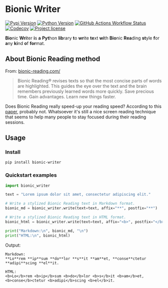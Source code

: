 # Bionic Writer

[![Pypi Version](https://img.shields.io/pypi/v/bionic-writer.svg)](https://pypi.org/project/bionic-writer/)
[![Python Version](https://img.shields.io/pypi/pyversions/bionic-writer)](https://pypi.org/project/bionic-writer/)
[![GitHub Actions Workflow Status](https://img.shields.io/github/actions/workflow/status/u8slvn/bionic-writer/ci.yml)](https://github.com/u8slvn/bionic-writer/actions/workflows/ci.yml)
[![Codecov](https://img.shields.io/codecov/c/gh/u8slvn/bionic-writer)](https://app.codecov.io/gh/u8slvn/bionic-writer)
[![Project license](https://img.shields.io/pypi/l/bionic-writer)](https://pypi.org/project/bionic-writer/)

**Bio**nic **Wri**ter **i**s **a** **Pyt**hon **lib**rary **t**o **wr**ite **te**xt **wi**th **Bio**nic **Rea**ding **st**yle **f**or **a**ny **ki**nd **o**f **for**mat.

## About Bionic Reading method

From: [bionic-reading.com/](https://bionic-reading.com/br-method/)

> Bionic Reading® revises texts so that the most concise parts of words are highlighted. This guides the eye over the text and the brain remembers previously learned words more quickly. Save precious time. Gain advantages. Learn new things faster.

Does Bionic Reading really speed-up your reading speed? According to this [paper](https://blog.readwise.io/bionic-reading-results/), probably not. Whatsoever it's still a nice screen reading technique that seems to help many people to stay focused during their reading sessions.

## Usage

### Install

```bash
pip install bionic-writer
```

### Quickstart examples

```python
import bionic_writer

text = "Lorem ipsum dolor sit amet, consectetur adipiscing elit."

# Write a stylized Bionic Reading text in Markdown format.
bionic_md = bionic_writer.write(text=text, affix="**", postfix="**")

# Write a stylized Bionic Reading text in HTML format.
bionic_html = bionic_writer.write(text=text, affix="<b>", postfix="</b>")

print("Markdown:\n", bionic_md, "\n")
print("HTML:\n", bionic_html)
```

Output:

```text
Markdown:
**Lo**rem **ip**sum **do**lor **s**it **am**et, **conse**ctetur **adipi**scing **el**it.

HTML:
<b>Lo</b>rem <b>ip</b>sum <b>do</b>lor <b>s</b>it <b>am</b>et, <b>conse</b>ctetur <b>adipi</b>scing <b>el</b>it.
```
